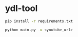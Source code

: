 # ydl-tool

```bash
pip install -r requirements.txt
```

```bash
python main.py -u <youtube_url>
```